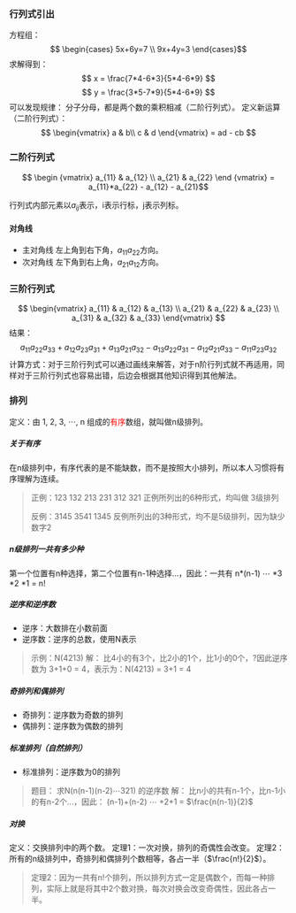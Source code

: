 ### 行列式引出
 方程组：
$$
\begin{cases}
5x+6y=7 \\
9x+4y=3
\end{cases}$$
求解得到：
$$
x = \frac{7*4-6*3}{5*4-6*9}
$$
$$
y = \frac{3*5-7*9}{5*4-6*9}
$$
可以发现规律：
分子分母，都是两个数的乘积相减（二阶行列式）。
定义新运算（二阶行列式）：
$$
\begin{vmatrix}
a & b\\
c & d
\end{vmatrix} = ad - cb
$$

### 二阶行列式
 $$
 \begin
 {vmatrix}
 a_{11}  & a_{12} \\
 a_{21}  & a_{22}
 \end
 {vmatrix} = a_{11}*a_{22} - a_{12} - a_{21}$$
 
 行列式内部元素以$a_{ij}$表示，i表示行标，j表示列标。
 #### 对角线
 * 主对角线
 左上角到右下角，$a_{11}a_{22}$方向。
 * 次对角线 
 左下角到右上角，$a_{21}a_{12}$方向。

### 三阶行列式
$$
\begin{vmatrix}
a_{11} & a_{12} & a_{13} \\
a_{21} & a_{22} & a_{23} \\
a_{31} & a_{32} & a_{33}
\end{vmatrix}
$$
结果：
$$
a_{11}a_{22}a_{33} + a_{12}a_{23}a_{31} + a_{13}a_{21}a_{32} - a_{13}a_{22}a_{31} - a_{12}a_{21}a_{33} - a_{11}a_{23}a_{32}
$$
计算方式：对于三阶行列式可以通过画线来解答，对于n阶行列式就不再适用，同样对于三阶行列式也容易出错，后边会根据其他知识得到其他解法。

### 排列
定义：由 1, 2, 3, $\cdots$, n 组成的<span style="color:red">有序</span>数组，就叫做n级排列。
##### 关于有序
在n级排列中，有序代表的是不能缺数，而不是按照大小排列，所以本人习惯将有序理解为连续。
>正例：123  132 213 231 312 321
正例所列出的6种形式，均叫做 3级排列
>
>反例：3145 3541 1345
反例所列出的3种形式，均不是5级排列，因为缺少数字2

##### n级排列一共有多少种
第一个位置有n种选择，第二个位置有n-1种选择...，因此：一共有 n*(n-1) $\cdots$ *3 *2 *1 = n!
##### 逆序和逆序数
* 逆序：大数排在小数前面
* 逆序数：逆序的总数，使用N表示
>示例：N(4213)
>解：
比4小的有3个，比2小的1个，比1小的0个，?因此逆序数为 3+1+0 = 4，表示为：N(4213) = 3+1 = 4

##### 奇排列和偶排列
* 奇排列：逆序数为奇数的排列
* 偶排列：逆序数为偶数的排列
##### 标准排列（自然排列）
* 标准排列：逆序数为0的排列
>题目： 求N(n(n-1)(n-2)$\cdots$321) 的逆序数
解：
比n小的共有n-1个，比n-1小的有n-2个...，因此：
(n-1)+(n-2) $\cdots$ +2+1 = $\frac{n(n-1)}{2}$

##### 对换
定义：交换排列中的两个数。
定理1：一次对换，排列的奇偶性会改变。
定理2：所有的n级排列中，奇排列和偶排列个数相等，各占一半（$\frac{n!}{2}$）。
> 定理2：因为一共有n!个排列，所以排列方式一定是偶数个，而每一种排列，实际上就是将其中2个数对换，每次对换会改变奇偶性，因此各占一半。